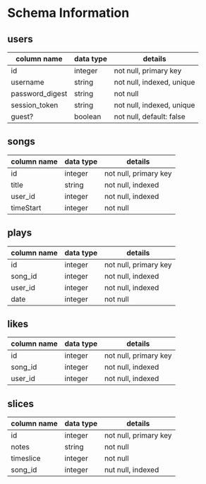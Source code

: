 # Schema Information

## users
column name     | data type | details
----------------|-----------|-----------------------
id              | integer   | not null, primary key
username        | string    | not null, indexed, unique
password_digest | string    | not null
session_token   | string    | not null, indexed, unique
guest?          | boolean   | not null, default: false

## songs
column name     | data type | details
----------------|-----------|-----------------------
id              | integer   | not null, primary key
title           | string    | not null, indexed
user_id         | integer   | not null, indexed
timeStart       | integer   | not null

## plays
column name     | data type | details
----------------|-----------|-----------------------
id              | integer   | not null, primary key
song_id         | integer   | not null, indexed
user_id         | integer   | not null, indexed
date            | integer   | not null

## likes
column name     | data type | details
----------------|-----------|-----------------------
id              | integer   | not null, primary key
song_id         | integer    | not null, indexed
user_id         | integer   | not null, indexed

## slices
column name     | data type | details
----------------|-----------|-----------------------
id              | integer   | not null, primary key
notes           | string    | not null
timeslice       | integer   | not null
song_id         | integer   | nut null, indexed
